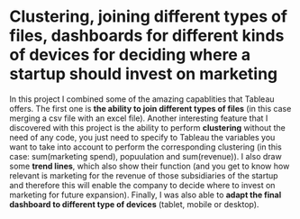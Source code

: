 # Clustering, joining different types of files, dashboards for different kinds of devices for deciding where a startup should invest on marketing

In this project I combined some of the amazing capablities that Tableau offers. The first one is **the ability to join different types of files** (in this case merging a csv file with an excel file). Another interesting feature that I discovered with this project is the ability to perform **clustering** without the need of any code, you just need to specify to Tableau the variables you want to take into account to perform the corresponding clustering (in this case: sum(marketing spend), popuulation and sum(revenue)). I also draw some **trend lines**, which also show their function (and you get to know how relevant is marketing for the revenue of those subsidiaries of the startup and therefore this will enable the company to decide where to invest on marketing for future expansion). Finally, I was also able to **adapt the final dashboard to different type of devices** (tablet, mobile or desktop).
